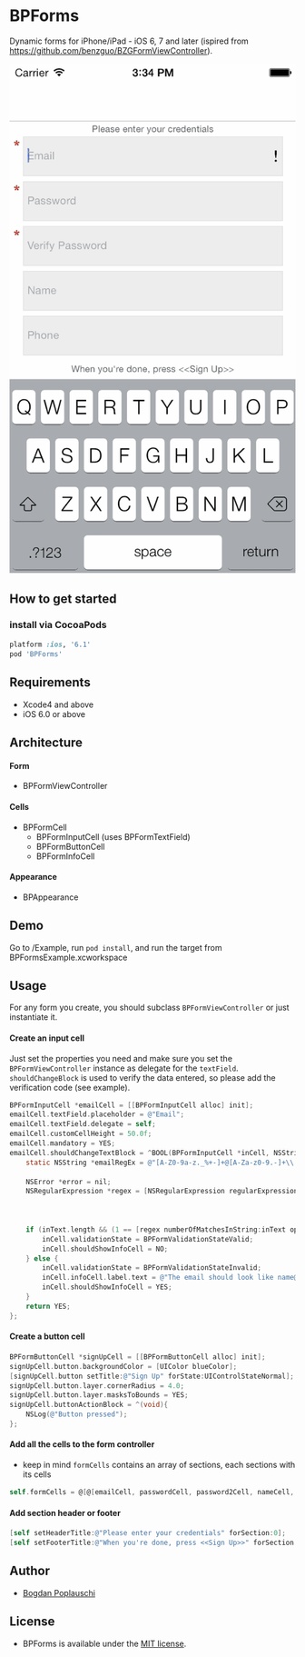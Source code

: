 BPForms
=======

Dynamic forms for iPhone/iPad - iOS 6, 7 and later (ispired from https://github.com/benzguo/BZGFormViewController).

<p align="left" >
  <img src="BPForms.gif" title="BPForms demo" float=left>
</p>

## How to get started

### install via CocoaPods
```ruby
platform :ios, '6.1'
pod 'BPForms'
```

## Requirements

- Xcode4 and above
- iOS 6.0 or above

## Architecture

#### Form
- BPFormViewController

#### Cells
- BPFormCell
  - BPFormInputCell (uses BPFormTextField)
  - BPFormButtonCell
  - BPFormInfoCell

#### Appearance
- BPAppearance


## Demo

Go to /Example, run ```pod install```, and run the target from BPFormsExample.xcworkspace

## Usage

For any form you create, you should subclass ```BPFormViewController``` or just instantiate it.

#### Create an input cell

Just set the properties you need and make sure you set the ```BPFormViewController``` instance as delegate for the ```textField```.
```shouldChangeBlock``` is used to verify the data entered, so please add the verification code (see example).

```objectivec
BPFormInputCell *emailCell = [[BPFormInputCell alloc] init];
emailCell.textField.placeholder = @"Email";
emailCell.textField.delegate = self;
emailCell.customCellHeight = 50.0f;
emailCell.mandatory = YES;
emailCell.shouldChangeTextBlock = ^BOOL(BPFormInputCell *inCell, NSString *inText) {
    static NSString *emailRegEx = @"[A-Z0-9a-z._%+-]+@[A-Za-z0-9.-]+\\.[A-Za-z]{2,4}";
    
    NSError *error = nil;
    NSRegularExpression *regex = [NSRegularExpression regularExpressionWithPattern:emailRegEx
                                                                           options:NSRegularExpressionCaseInsensitive
                                                                             error:&error];
    
    if (inText.length && (1 == [regex numberOfMatchesInString:inText options:0 range:NSMakeRange(0, [inText length])]) ) {
        inCell.validationState = BPFormValidationStateValid;
        inCell.shouldShowInfoCell = NO;
    } else {
        inCell.validationState = BPFormValidationStateInvalid;
        inCell.infoCell.label.text = @"The email should look like name@provider.domain";
        inCell.shouldShowInfoCell = YES;
    }
    return YES;
};
```

#### Create a button cell

```objectivec
BPFormButtonCell *signUpCell = [[BPFormButtonCell alloc] init];
signUpCell.button.backgroundColor = [UIColor blueColor];
[signUpCell.button setTitle:@"Sign Up" forState:UIControlStateNormal];
signUpCell.button.layer.cornerRadius = 4.0;
signUpCell.button.layer.masksToBounds = YES;
signUpCell.buttonActionBlock = ^(void){
    NSLog(@"Button pressed");
};
```

#### Add all the cells to the form controller

- keep in mind ```formCells``` contains an array of sections, each sections with its cells

```objectivec
self.formCells = @[@[emailCell, passwordCell, password2Cell, nameCell, phoneCell], @[signUpCell]];
```

#### Add section header or footer

```objectivec
[self setHeaderTitle:@"Please enter your credentials" forSection:0];
[self setFooterTitle:@"When you're done, press <<Sign Up>>" forSection:0];
```

## Author
- [Bogdan Poplauschi](https://github.com/bpoplauschi)

## License
- BPForms is available under the [MIT license](LICENSE).
